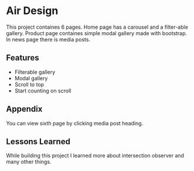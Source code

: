 
# Air Design

This project containes 6 pages. Home page has a carousel and a filter-able gallery. Product page containes simple modal gallery made with bootstrap. In news page there is media posts.   


## Features

- Filterable gallery
- Modal gallery
- Scroll to top
- Start counting on scroll


## Appendix

You can view sixth page by clicking media post heading.


## Lessons Learned

While building this project I learned more about intersection observer and many other things.

